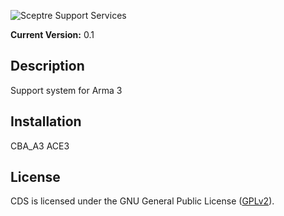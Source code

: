 ![Sceptre Support Services]()

**Current Version:** 0.1

## Description

Support system for Arma 3

## Installation

CBA_A3
ACE3

## License

CDS is licensed under the GNU General Public License ([GPLv2](../master/LICENSE)).
